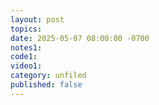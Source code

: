 ```yaml
---
layout: post
topics: 
date: 2025-05-07 08:00:00 -0700
notes1: 
code1: 
video1: 
category: unfiled
published: false
---
```

